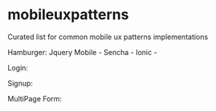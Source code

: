 # mobileuxpatterns

Curated list for common mobile ux patterns implementations

Hamburger:
 Jquery Mobile -
 Sencha - 
 Ionic - 
 
Login:

Signup: 

MultiPage Form:




